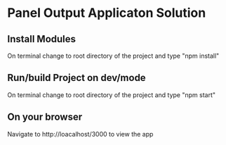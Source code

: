 # Panel Output Applicaton Solution


## Install Modules

On terminal change to root directory of the project and type "npm install"

## Run/build Project on dev/mode

On terminal change to root directory of the project and type "npm start"

## On your browser 

Navigate to http://loacalhost/3000 to view the app
